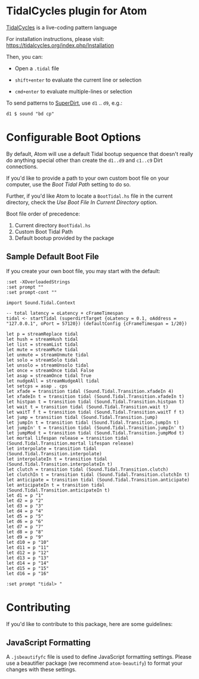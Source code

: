 # TidalCycles plugin for Atom

[TidalCycles](https://tidalcycles.org) is a live-coding pattern language

For installation instructions, please visit:
  https://tidalcycles.org/index.php/Installation

Then, you can:
  * Open a `.tidal` file

  * `shift+enter` to evaluate the current line or selection

  * `cmd+enter` to evaluate multiple-lines or selection

To send patterns to [SuperDirt](https://github.com/musikinformatik/SuperDirt), use `d1` .. `d9`, e.g.:

````
d1 $ sound "bd cp"
````

# Configurable Boot Options

By default, Atom will use a default Tidal bootup sequence that doesn't really do
anything special other than create the `d1..d9` and `c1..c9` Dirt connections.

If you'd like to provide a path to your own custom boot file on your computer, use
the *Boot Tidal Path* setting to do so.

Further, if you'd like Atom to locate a `BootTidal.hs` file in the current directory,
check the *Use Boot File In Current Directory* option.

Boot file order of precedence:

1. Current directory `BootTidal.hs`
2. Custom Boot Tidal Path
3. Default bootup provided by the package

## Sample Default Boot File

If you create your own boot file, you may start with the default:

```
:set -XOverloadedStrings
:set prompt ""
:set prompt-cont ""

import Sound.Tidal.Context

-- total latency = oLatency + cFrameTimespan
tidal <- startTidal (superdirtTarget {oLatency = 0.1, oAddress = "127.0.0.1", oPort = 57120}) (defaultConfig {cFrameTimespan = 1/20})

let p = streamReplace tidal
let hush = streamHush tidal
let list = streamList tidal
let mute = streamMute tidal
let unmute = streamUnmute tidal
let solo = streamSolo tidal
let unsolo = streamUnsolo tidal
let once = streamOnce tidal False
let asap = streamOnce tidal True
let nudgeAll = streamNudgeAll tidal
let setcps = asap . cps
let xfade = transition tidal (Sound.Tidal.Transition.xfadeIn 4)
let xfadeIn t = transition tidal (Sound.Tidal.Transition.xfadeIn t)
let histpan t = transition tidal (Sound.Tidal.Transition.histpan t)
let wait t = transition tidal (Sound.Tidal.Transition.wait t)
let waitT f t = transition tidal (Sound.Tidal.Transition.waitT f t)
let jump = transition tidal (Sound.Tidal.Transition.jump)
let jumpIn t = transition tidal (Sound.Tidal.Transition.jumpIn t)
let jumpIn' t = transition tidal (Sound.Tidal.Transition.jumpIn' t)
let jumpMod t = transition tidal (Sound.Tidal.Transition.jumpMod t)
let mortal lifespan release = transition tidal (Sound.Tidal.Transition.mortal lifespan release)
let interpolate = transition tidal (Sound.Tidal.Transition.interpolate)
let interpolateIn t = transition tidal (Sound.Tidal.Transition.interpolateIn t)
let clutch = transition tidal (Sound.Tidal.Transition.clutch)
let clutchIn t = transition tidal (Sound.Tidal.Transition.clutchIn t)
let anticipate = transition tidal (Sound.Tidal.Transition.anticipate)
let anticipateIn t = transition tidal (Sound.Tidal.Transition.anticipateIn t)
let d1 = p "1"
let d2 = p "2"
let d3 = p "3"
let d4 = p "4"
let d5 = p "5"
let d6 = p "6"
let d7 = p "7"
let d8 = p "8"
let d9 = p "9"
let d10 = p "10"
let d11 = p "11"
let d12 = p "12"
let d13 = p "13"
let d14 = p "14"
let d15 = p "15"
let d16 = p "16"

:set prompt "tidal> "
```

# Contributing

If you'd like to contribute to this package, here are some guidelines:

## JavaScript Formatting

A `.jsbeautifyfc` file is used to define JavaScript formatting settings. Please use
a beautifier package (we recommend `atom-beautify`) to format your changes with
these settings.
